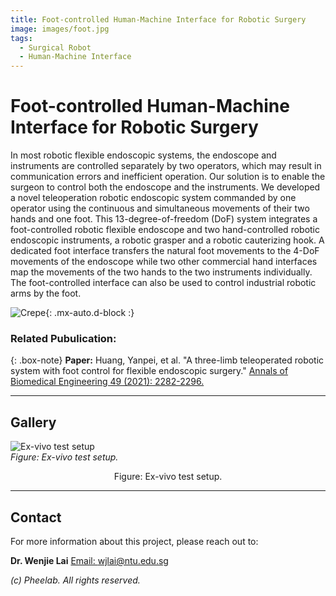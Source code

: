 ```yaml
---
title: Foot-controlled Human-Machine Interface for Robotic Surgery
image: images/foot.jpg
tags:
  - Surgical Robot
  - Human-Machine Interface
---
```





# Foot-controlled Human-Machine Interface for Robotic Surgery


In most robotic flexible endoscopic systems, the endoscope and instruments are controlled separately by two operators, which may result in communication errors and inefficient operation. Our solution is to enable the surgeon to control both the endoscope and the instruments. We developed a novel teleoperation robotic endoscopic system commanded by one operator using the continuous and simultaneous movements of their two hands and one foot. This 13-degree-of-freedom (DoF) system integrates a foot-controlled robotic flexible endoscope and two hand-controlled robotic endoscopic instruments, a robotic grasper and a robotic cauterizing hook. A dedicated foot interface transfers the natural foot movements to the 4-DoF movements of the endoscope while two other commercial hand interfaces map the movements of the two hands to the two instruments individually. The foot-controlled interface can also be used to control industrial robotic arms by the foot.

![Crepe](https://pheelab.github.io/images/footinterface.jpg){: .mx-auto.d-block :}



### Related Pubulication: 

{: .box-note}
**Paper:** Huang, Yanpei, et al. "A three-limb teleoperated robotic system with foot control for flexible endoscopic surgery."  [Annals of Biomedical Engineering 49 (2021): 2282-2296.](https://link.springer.com/article/10.1007/s10439-021-02766-3)

---

## Gallery

![Ex-vivo test setup](https://pheelab.github.io/images/ex-vivo.jpg)  
*Figure: Ex-vivo test setup.*  
<center>Figure: Ex-vivo test setup.</center>


---

## Contact

For more information about this project, please reach out to:

**Dr. Wenjie Lai**
[Email: wjlai@ntu.edu.sg](mailto:wjlai@ntu.edu.sg)

*(c) Pheelab. All rights reserved.*
